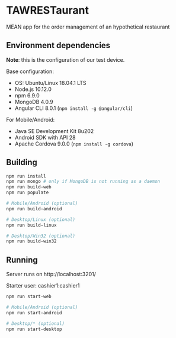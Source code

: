 # TAWRESTaurant

MEAN app for the order management of an hypothetical restaurant

## Environment dependencies

**Note**: this is the configuration of our test device.

Base configuration:
- OS: Ubuntu/Linux 18.04.1 LTS
- Node.js 10.12.0
- npm 6.9.0
- MongoDB 4.0.9
- Angular CLI 8.0.1 (```npm install -g @angular/cli```)

For Mobile/Android:
- Java SE Development Kit 8u202
- Android SDK with API 28
- Apache Cordova 9.0.0 (```npm install -g cordova```)

## Building

```bash
npm run install
npm run mongo # only if MongoDB is not running as a daemon
npm run build-web
npm run populate

# Mobile/Android (optional)
npm run build-android

# Desktop/Linux (optional)
npm run build-linux

# Desktop/Win32 (optional)
npm run build-win32
```

## Running

Server runs on http://localhost:3201/

Starter user: cashier1:cashier1

```bash
npm run start-web

# Mobile/Android (optional)
npm run start-android

# Desktop/* (optional)
npm run start-desktop
```
